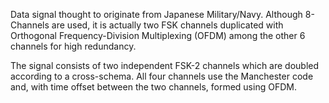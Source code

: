 Data signal thought to originate from Japanese Military/Navy. Although 8-Channels are used, it is actually two FSK channels duplicated with Orthogonal Frequency-Division Multiplexing (OFDM) among the other 6 channels for high redundancy.

The signal consists of two independent FSK-2 channels which are doubled according to a cross-schema. All four channels use the Manchester code and, with time offset between the two channels, formed using OFDM.
